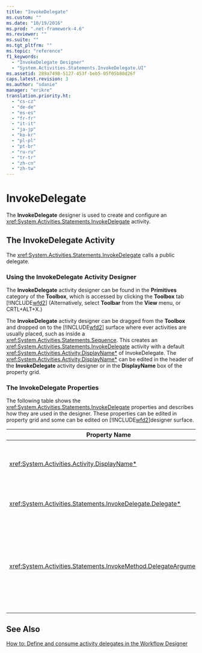 ```yaml
---
title: "InvokeDelegate"
ms.custom: ""
ms.date: "10/19/2016"
ms.prod: ".net-framework-4.6"
ms.reviewer: ""
ms.suite: ""
ms.tgt_pltfrm: ""
ms.topic: "reference"
f1_keywords: 
  - "InvokeDelegate Designer"
  - "System.Activities.Statements.InvokeDelegate.UI"
ms.assetid: 289a7498-5127-453f-beb5-05f05b80d26f
caps.latest.revision: 3
ms.author: "sdanie"
manager: "erikre"
translation.priority.ht: 
  - "cs-cz"
  - "de-de"
  - "es-es"
  - "fr-fr"
  - "it-it"
  - "ja-jp"
  - "ko-kr"
  - "pl-pl"
  - "pt-br"
  - "ru-ru"
  - "tr-tr"
  - "zh-cn"
  - "zh-tw"
---
```

# InvokeDelegate
The **InvokeDelegate** designer is used to create and configure an <xref:System.Activities.Statements.InvokeDelegate> activity.  
  
## The InvokeDelegate Activity  
 The <xref:System.Activities.Statements.InvokeDelegate> calls a public delegate.  
  
### Using the InvokeDelegate Activity Designer  
 The **InvokeDelegate** activity designer can be found in the **Primitives** category of the **Toolbox**, which is accessed by clicking the **Toolbox** tab [!INCLUDE[wfd2](../workflow-designer/includes/wfd2_md.md)] (Alternatively, select **Toolbar** from the **View** menu, or CRTL+ALT+X.)  
  
 The **InvokeDelegate** activity designer can be dragged from the **Toolbox** and dropped on to the [!INCLUDE[wfd2](../workflow-designer/includes/wfd2_md.md)] surface where ever activities are usually placed, such as inside a <xref:System.Activities.Statements.Sequence>. This creates an <xref:System.Activities.Statements.InvokeDelegate> activity with a default <xref:System.Activities.Activity.DisplayName*> of InvokeDelegate. The <xref:System.Activities.Activity.DisplayName*> can be edited in the header of the **InvokeDelegate** activity designer or in the **DisplayName** box of the property grid.  
  
### The InvokeDelegate Properties  
 The following table shows the <xref:System.Activities.Statements.InvokeDelegate> properties and describes how they are used in the designer. These properties can be edited in property grid and some can be edited on [!INCLUDE[wfd2](../workflow-designer/includes/wfd2_md.md)]designer surface.  
  
|Property Name|Required|Usage|  
|-------------------|--------------|-----------|  
|<xref:System.Activities.Activity.DisplayName*>|False|The friendly name of the <xref:System.Activities.Statements.InvokeDelegate> activity. The default value is InvokeDelegate.<br /><br /> Although the <xref:System.Activities.Activity.DisplayName*> is not strictly required, it is a best practice to use one.|  
|<xref:System.Activities.Statements.InvokeDelegate.Delegate*>|True|The name of the <xref:System.Activities.Statements.ActivityDelegate> to be called when the activity executes. This property can be edited on designer surface. This is a mandatory property.|  
|<xref:System.Activities.Statements.InvokeMethod.DelegateArguments*>|False|The argument collection of the called delegate. The keys are the names of the <xref:System.Activities.Statements.ActivityDelegateParameter> objects on the <xref:System.Activities.Statements.ActivityDelegate> and the values are the arguments whose expressions are evaluated and assigned to the corresponding <xref:System.Activities.Statements.ActivityDelegateParameter> objects. In the property grid, click the ellipses button in the **DelegateArguments** field, it displays the **DelegateArguments** dialog to let you set this property. Click the **Create Argument** field to add the arguments.|  
  
## See Also  
 [How to: Define and consume activity delegates in the Workflow Designer](../workflow-designer/how-to--define-and-consume-activity-delegates-in-the-workflow-designer.md)
